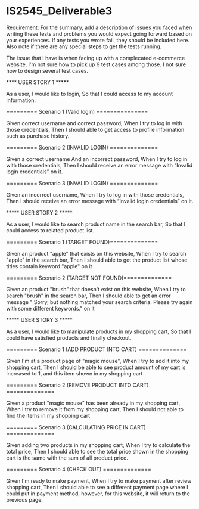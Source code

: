 # IS2545_Deliverable3
Requirement: For the summary, add a description of issues you faced when writing these tests and problems you would expect going forward based on your experiences. If any tests you wrote fail, they should be included here. Also note if there are any special steps to get the tests running.

The issue that I have is when facing up with a complecated e-commerce website, I'm not sure how to pick up 9 test cases among those. I not sure how to design several test cases.

**** USER STORY 1 *****

As a user, I would like to login, So that I could access to my account information.

========= Scenario 1 (Valid login) ===============

Given correct username and correct password, When I try to log in with those credentials, Then I should able to get access to profile information such as purchase history.

========= Scenario 2 (INVALID LOGIN) ==============

Given a correct username And an incorrect password, When I try to log in with those credentials, Then I should receive an error message with “Invalid login credentials” on it.

========= Scenario 3 (INVALID LOGIN) ==============

Given an incorrect username, When I try to log in with those credentials, Then I should receive an error message with “Invalid login credentials” on it.

***** USER STORY 2 *****

As a user, I would like to search product name in the search bar, So that I could access to related product list.

========= Scenario 1 (TARGET FOUND)==============

Given an product "apple" that exists on this website, When I try to search "apple" in the search bar, Then I should able to get the product list whose titles contain keyword "apple" on it

========= Scenario 2 (TARGET NOT FOUND)==============

Given an product "brush" that doesn't exist on this website, When I try to search "brush" in the search bar, Then I should able to get an error message " Sorry, but nothing matched your search criteria. Please try again with some different keywords." on it

***** USER STORY 3 *****

As a user, I would like to manipulate products in my shopping cart, So that I could have satisfied products and finally checkout.

========= Scenario 1 (ADD PRODUCT INTO CART) ==============

Given I'm at a product page of "magic mouse", When I try to add it into my shopping cart, Then I should be able to see product amount of my cart is increased to 1, and this item shown in my shopping cart

========= Scenario 2 (REMOVE PRODUCT INTO CART) ==============

Given a product "magic mouse" has been already in my shopping cart, When I try to remove it from my shopping cart, Then I should not able to find the items in my shopping cart

========= Scenario 3 (CALCULATING PRICE IN CART) ==============

Given adding two products in my shopping cart, When I try to calculate the total price, Then I should able to see the total price shown in the shopping cart is the same with the sum of all product price.

========= Scenario 4 (CHECK OUT) ==============

Given I'm ready to make payment, When I try to make payment after review shopping cart, Then I should able to see a different payment page where I could put in payment method, however, for this website, it will return to the previous page.
